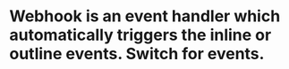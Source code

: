# Webhook is an event handler which automatically triggers the inline or outline events. Switch for events.
